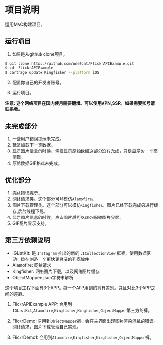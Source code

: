 

# 项目说明

运用MVC构建项目。

## 运行项目

1. 如果是从github clone项目。

```sh
$ git clone https://github.com/onelcat/FlickrAPIExample.git
$ cd  FlickrAPIExample
$ carthage update Kingfisher --platform iOS
```

2. 配置你自己的开发者账号。

3. 运行项目。

**注意: 这个网络项目在国内使用需要翻墙。可以使用VPN,SSR。如果需要账号请联系我。**

## 未完成部分

1. 一些用户错误提示未完成。
2. 延迟加载下一页数据。
3. 显示图片信息的时候，需要显示原始数据这部分没有完成，只是显示的一个高清图。
4. 原始数据GIF格式未完成。

## 优化部分

1. 完成错误提示。
2. 网络请求类。这个部分可以模仿`Alamofire`。
3. 图片下载管理类。这个部分可以模仿`Kingfisher`。图片已经下载完成的进行缓存,后台线程下载。
4. 显示图片信息的时候，点击图片后可以`show`原始图片界面。
5. GIF图片显示支持。

## 第三方依赖说明

- IGListKit: 是 `Instagram` 推出的新的 `UICollectionView` 框架，使用数据驱动，旨在创造一个更快更灵活的列表控件
- Alamofire: 网络请求
- Kingfisher: 网络图片下载，以及网络图片缓存
- ObjectMapper: json字符串解析

这个项目工程下面有3个APP。每一个APP用到的裤有差别。并且对比3个APP之间的差距。

1. FlickrAPIExample APP: 会用到`IGListKit`,`Alamofire`,`Kingfisher`,`Kingfisher`,`ObjectMapper`第三方的裤。

2. FlickrDemo: 只用到`ObjectMapper`裤。会在主界面出现图片渲染混乱的错误。网络请求，图片下载管理自己实现。

3. FlickrDemo1: 会用到`Alamofire`,`Kingfisher`,`Kingfisher`,`ObjectMapper`裤。
